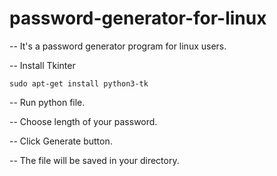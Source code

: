 # password-generator-for-linux

-- It's a password generator program for linux users.

-- Install Tkinter
  
    sudo apt-get install python3-tk
  
-- Run python file.

-- Choose length of your password.

-- Click Generate button.

-- The file will be saved in your directory.
